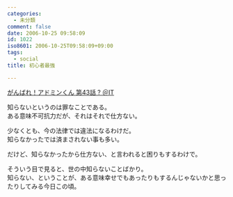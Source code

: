 ```yaml
---
categories:
  - 未分類
comment: false
date: 2006-10-25 09:58:09
id: 1022
iso8601: 2006-10-25T09:58:09+09:00
tags:
  - social
title: 初心者最強

---
```


<div class="entry-body">
  <p><a title="がんばれ！アドミンくん 第43話 ? ＠IT" href="http://www.atmarkit.co.jp/fwin2k/itpropower/admin-kun/043/adminkun043.html">がんばれ！アドミンくん 第43話 ? ＠IT</a></p>

  <p>知らないというのは罪なことである。<br />
    ある意味不可抗力だが、それはそれで仕方ない。</p>

  <p>少なくとも、今の法律では違法になるわけだ。<br />
    知らなかったでは済まされない事も多い。</p>

  <p>だけど、知らなかったから仕方ない、と言われると困りもするわけで。</p>

  <p>そういう目で見ると、世の中知らないことばかり。<br />
    知らない、ということが、ある意味幸せでもあったりもするんじゃないかと思ったりしてみる今日この頃。</p>
</div>
